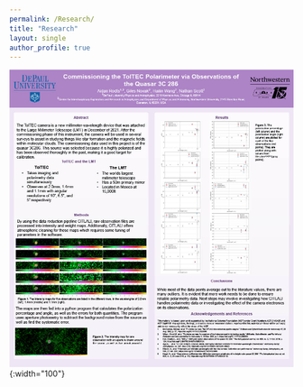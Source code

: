 ```yaml
---
permalink: /Research/
title: "Research"
layout: single
author_profile: true
---
```


![Research Poster](images/Rodts_Aidan_REU_poster.jpg){:width="100"}
